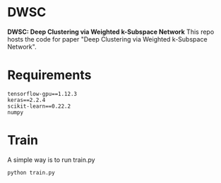 # DWSC

**DWSC: Deep Clustering via Weighted k-Subspace Network**
This repo hosts the code for paper "Deep Clustering via Weighted k-Subspace Network".

# Requirements

```
tensorflow-gpu==1.12.3
keras==2.2.4
scikit-learn==0.22.2
numpy
```

# Train

A simple way is to run train.py

```
python train.py
```
